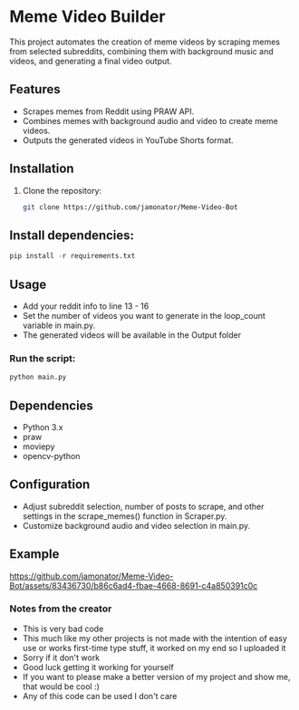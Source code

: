# Meme Video Builder

This project automates the creation of meme videos by scraping memes from selected subreddits, combining them with background music and videos, and generating a final video output.

## Features

- Scrapes memes from Reddit using PRAW API.
- Combines memes with background audio and video to create meme videos.
- Outputs the generated videos in YouTube Shorts format.

## Installation

1. Clone the repository:

   ```bash
   git clone https://github.com/jamonator/Meme-Video-Bot

## Install dependencies:

```python
pip install -r requirements.txt
```

## Usage

- Add your reddit info to line 13 - 16 
- Set the number of videos you want to generate in the loop_count variable in main.py.
- The generated videos will be available in the Output folder

### Run the script:

```python
python main.py
```

## Dependencies

- Python 3.x
- praw
- moviepy
- opencv-python

## Configuration

- Adjust subreddit selection, number of posts to scrape, and other settings in the scrape_memes() function in Scraper.py.
- Customize background audio and video selection in main.py.

## Example
https://github.com/jamonator/Meme-Video-Bot/assets/83436730/b86c6ad4-fbae-4668-8691-c4a850391c0c

### Notes from the creator
- This is very bad code
- This much like my other projects is not made with the intention of easy use or works first-time type stuff, it worked on my end so I uploaded it 
- Sorry if it don't work
- Good luck getting it working for yourself
- If you want to please make a better version of my project and show me, that would be cool :)
- Any of this code can be used I don't care
